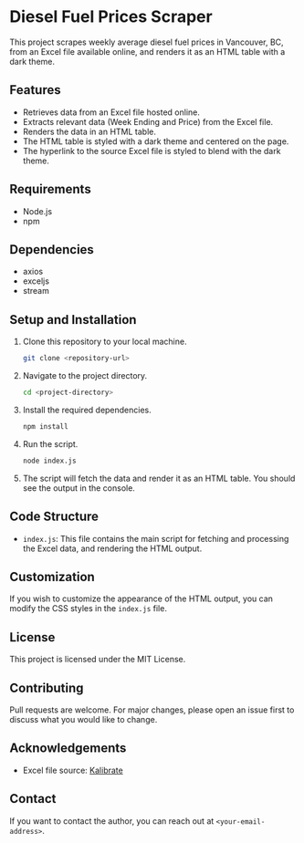 # Diesel Fuel Prices Scraper

This project scrapes weekly average diesel fuel prices in Vancouver, BC, from an Excel file available online, and renders it as an HTML table with a dark theme.

## Features

- Retrieves data from an Excel file hosted online.
- Extracts relevant data (Week Ending and Price) from the Excel file.
- Renders the data in an HTML table.
- The HTML table is styled with a dark theme and centered on the page.
- The hyperlink to the source Excel file is styled to blend with the dark theme.

## Requirements

- Node.js
- npm

## Dependencies

- axios
- exceljs
- stream

## Setup and Installation

1. Clone this repository to your local machine.

    ```sh
    git clone <repository-url>
    ```

2. Navigate to the project directory.

    ```sh
    cd <project-directory>
    ```

3. Install the required dependencies.

    ```sh
    npm install
    ```

4. Run the script.

    ```sh
    node index.js
    ```

5. The script will fetch the data and render it as an HTML table. You should see the output in the console.

## Code Structure

- `index.js`: This file contains the main script for fetching and processing the Excel data, and rendering the HTML output.

## Customization

If you wish to customize the appearance of the HTML output, you can modify the CSS styles in the `index.js` file.

## License

This project is licensed under the MIT License.

## Contributing

Pull requests are welcome. For major changes, please open an issue first to discuss what you would like to change.

## Acknowledgements

- Excel file source: [Kalibrate](https://charting.kalibrate.com/WPPS/Diesel/Retail%20(Incl.%20Tax)/WEEKLY/2023/Diesel_Retail%20(Incl.%20Tax)_WEEKLY_2023.xlsx)

## Contact

If you want to contact the author, you can reach out at `<your-email-address>`.
